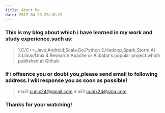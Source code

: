 ```yaml
---
title: About Me
date: 2017-04-23 20:10:22
---
```


### This is my blog about which i have learned in my work and study experience.such as:
> 1.C/C++,Jave,Android,Scala,Go,Python
> 2.Hadoop,Spark,Storm,AI
> 3.Linux/Unix
> 4.Research Apache or Alibaba's popular project which published at Github

### If i offsence you or doubt you,please send email to following address.l will response you as soon as possible!

> mail1:cunix24@gmail.com
> mail2:cunix24@sina.com

### Thanks for your watching!

